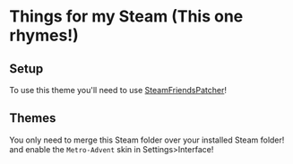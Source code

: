 # Things for my Steam (This one rhymes!)

## Setup

To use this theme you'll need to use [SteamFriendsPatcher](https://github.com/PhantomGamers/SteamFriendsPatcher)!

## Themes

You only need to merge this Steam folder over your installed Steam folder! and enable the `Metro-Advent` skin in Settings>Interface!